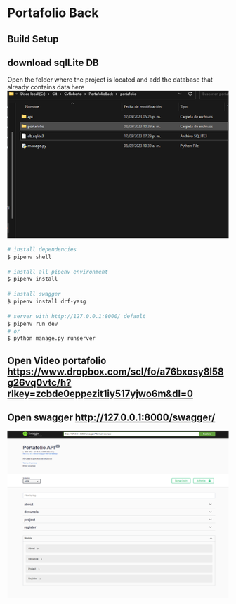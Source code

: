 # Portafolio  Back

## Build Setup

## download sqlLite DB
Open the folder where the project is located and add the database that already contains data here
![Alt text](image.png)

```bash
# install dependencies
$ pipenv shell 

# install all pipenv environment 
$ pipenv install 

# install swagger 
$ pipenv install drf-yasg

# server with http://127.0.0.1:8000/ default 
$ pipenv run dev 
# or 
$ python manage.py runserver
```

## Open Video portafolio  https://www.dropbox.com/scl/fo/a76bxosy8l58g26vq0vtc/h?rlkey=zcbde0eppezit1iy517yjwo6m&dl=0


## Open swagger http://127.0.0.1:8000/swagger/
![Alt text](image-1.png)

